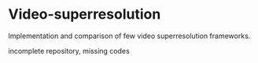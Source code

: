# Video-superresolution
Implementation and comparison of few video superresolution frameworks.

incomplete repository, missing codes

